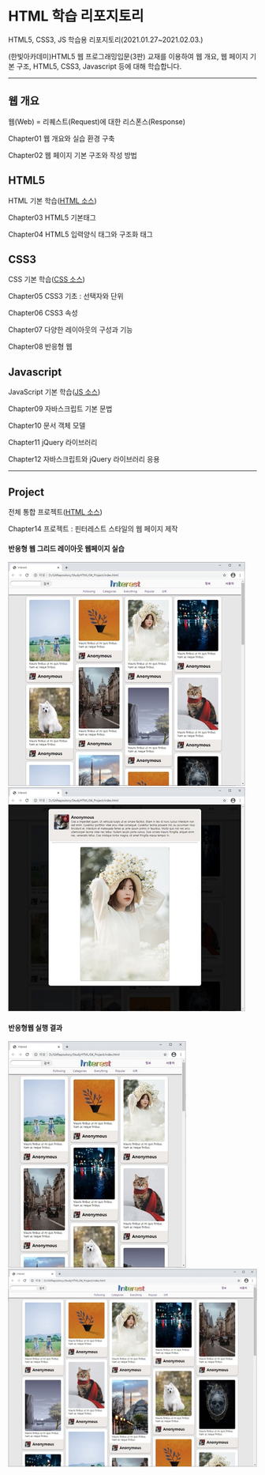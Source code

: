 # HTML 학습 리포지토리
HTML5, CSS3, JS 학습용 리포지토리(2021.01.27~2021.02.03.)

(한빛아카데미)HTML5 웹 프로그래밍입문(3판) 교재를 이용하여 웹 개요, 웹 페이지 기본 구조, HTML5, CSS3, Javascript 등에 대해 학습합니다.

-------------------------------------------------------------


## 웹 개요
웹(Web) = 리퀘스트(Request)에 대한 리스폰스(Response)

Chapter01 웹 개요와 실습 환경 구축

Chapter02 웹 페이지 기본 구조와 작성 방법



## HTML5
HTML 기본 학습([HTML 소스](https://github.com/joohy97/StudyHTML/tree/main/01_HTML))


Chapter03 HTML5 기본태그

Chapter04 HTML5 입력양식 태그와 구조화 태그




## CSS3
CSS 기본 학습([CSS 소스](https://github.com/joohy97/StudyHTML/tree/main/02_CSS))


Chapter05 CSS3 기초 : 선택자와 단위

Chapter06 CSS3 속성

Chapter07 다양한 레이아웃의 구성과 기능

Chapter08 반응형 웹




## Javascript
JavaScript 기본 학습([JS 소스](https://github.com/joohy97/StudyHTML/tree/main/03_javascript))


Chapter09 자바스크립트 기본 문법

Chapter10 문서 객체 모델

Chapter11 jQuery 라이브러리

Chapter12 자바스크립트와 jQuery 라이브러리 응용



-------------------------------------------------------------


## Project
전체 통합 프로젝트([HTML 소스](https://github.com/joohy97/StudyHTML/blob/main/04_Project/index.html))


Chapter14 프로젝트 : 핀터레스트 스타일의 웹 페이지 제작



#### 반응형 웹 그리드 레이아웃 웹페이지 실습
![결과(전체레이아웃)](https://github.com/joohy97/StudyHTML/blob/main/ref_images/result1.JPG "전체레이아웃")
![결과(팝업레이아웃)](https://github.com/joohy97/StudyHTML/blob/main/ref_images/result2.JPG "팝업레이아웃")

#### 반응형웹 실행 결과
![결과(반응형웹3줄)](https://github.com/joohy97/StudyHTML/blob/main/ref_images/result_res3.JPG "반응형웹(3줄)")
![결과(반응형웹5줄)](https://github.com/joohy97/StudyHTML/blob/main/ref_images/result_res5.JPG "반응형웹(5줄)")

